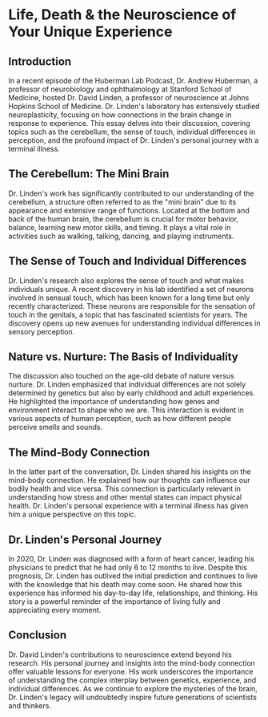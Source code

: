 # Life, Death & the Neuroscience of Your Unique Experience

## Introduction

In a recent episode of the Huberman Lab Podcast, Dr. Andrew Huberman, a professor of neurobiology and ophthalmology at Stanford School of Medicine, hosted Dr. David Linden, a professor of neuroscience at Johns Hopkins School of Medicine. Dr. Linden's laboratory has extensively studied neuroplasticity, focusing on how connections in the brain change in response to experience. This essay delves into their discussion, covering topics such as the cerebellum, the sense of touch, individual differences in perception, and the profound impact of Dr. Linden's personal journey with a terminal illness.

## The Cerebellum: The Mini Brain

Dr. Linden's work has significantly contributed to our understanding of the cerebellum, a structure often referred to as the "mini brain" due to its appearance and extensive range of functions. Located at the bottom and back of the human brain, the cerebellum is crucial for motor behavior, balance, learning new motor skills, and timing. It plays a vital role in activities such as walking, talking, dancing, and playing instruments.

## The Sense of Touch and Individual Differences

Dr. Linden's research also explores the sense of touch and what makes individuals unique. A recent discovery in his lab identified a set of neurons involved in sensual touch, which has been known for a long time but only recently characterized. These neurons are responsible for the sensation of touch in the genitals, a topic that has fascinated scientists for years. The discovery opens up new avenues for understanding individual differences in sensory perception.

## Nature vs. Nurture: The Basis of Individuality

The discussion also touched on the age-old debate of nature versus nurture. Dr. Linden emphasized that individual differences are not solely determined by genetics but also by early childhood and adult experiences. He highlighted the importance of understanding how genes and environment interact to shape who we are. This interaction is evident in various aspects of human perception, such as how different people perceive smells and sounds.

## The Mind-Body Connection

In the latter part of the conversation, Dr. Linden shared his insights on the mind-body connection. He explained how our thoughts can influence our bodily health and vice versa. This connection is particularly relevant in understanding how stress and other mental states can impact physical health. Dr. Linden's personal experience with a terminal illness has given him a unique perspective on this topic.

## Dr. Linden's Personal Journey

In 2020, Dr. Linden was diagnosed with a form of heart cancer, leading his physicians to predict that he had only 6 to 12 months to live. Despite this prognosis, Dr. Linden has outlived the initial prediction and continues to live with the knowledge that his death may come soon. He shared how this experience has informed his day-to-day life, relationships, and thinking. His story is a powerful reminder of the importance of living fully and appreciating every moment.

## Conclusion

Dr. David Linden's contributions to neuroscience extend beyond his research. His personal journey and insights into the mind-body connection offer valuable lessons for everyone. His work underscores the importance of understanding the complex interplay between genetics, experience, and individual differences. As we continue to explore the mysteries of the brain, Dr. Linden's legacy will undoubtedly inspire future generations of scientists and thinkers.
